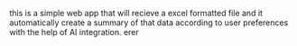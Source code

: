 this is a simple web app that will recieve a excel formatted file and it automatically create a summary of that data according to user preferences with the help of AI integration.                                                                                                                                                                 erer
